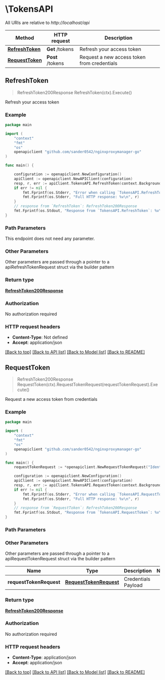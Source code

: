 # \TokensAPI

All URIs are relative to *http://localhost/api*

Method | HTTP request | Description
------------- | ------------- | -------------
[**RefreshToken**](TokensAPI.md#RefreshToken) | **Get** /tokens | Refresh your access token
[**RequestToken**](TokensAPI.md#RequestToken) | **Post** /tokens | Request a new access token from credentials



## RefreshToken

> RefreshToken200Response RefreshToken(ctx).Execute()

Refresh your access token

### Example

```go
package main

import (
	"context"
	"fmt"
	"os"
	openapiclient "github.com/sander0542/nginxproxymanager-go"
)

func main() {

	configuration := openapiclient.NewConfiguration()
	apiClient := openapiclient.NewAPIClient(configuration)
	resp, r, err := apiClient.TokensAPI.RefreshToken(context.Background()).Execute()
	if err != nil {
		fmt.Fprintf(os.Stderr, "Error when calling `TokensAPI.RefreshToken``: %v\n", err)
		fmt.Fprintf(os.Stderr, "Full HTTP response: %v\n", r)
	}
	// response from `RefreshToken`: RefreshToken200Response
	fmt.Fprintf(os.Stdout, "Response from `TokensAPI.RefreshToken`: %v\n", resp)
}
```

### Path Parameters

This endpoint does not need any parameter.

### Other Parameters

Other parameters are passed through a pointer to a apiRefreshTokenRequest struct via the builder pattern


### Return type

[**RefreshToken200Response**](RefreshToken200Response.md)

### Authorization

No authorization required

### HTTP request headers

- **Content-Type**: Not defined
- **Accept**: application/json

[[Back to top]](#) [[Back to API list]](../README.md#documentation-for-api-endpoints)
[[Back to Model list]](../README.md#documentation-for-models)
[[Back to README]](../README.md)


## RequestToken

> RefreshToken200Response RequestToken(ctx).RequestTokenRequest(requestTokenRequest).Execute()

Request a new access token from credentials

### Example

```go
package main

import (
	"context"
	"fmt"
	"os"
	openapiclient "github.com/sander0542/nginxproxymanager-go"
)

func main() {
	requestTokenRequest := *openapiclient.NewRequestTokenRequest("Identity_example", "Secret_example") // RequestTokenRequest | Credentials Payload

	configuration := openapiclient.NewConfiguration()
	apiClient := openapiclient.NewAPIClient(configuration)
	resp, r, err := apiClient.TokensAPI.RequestToken(context.Background()).RequestTokenRequest(requestTokenRequest).Execute()
	if err != nil {
		fmt.Fprintf(os.Stderr, "Error when calling `TokensAPI.RequestToken``: %v\n", err)
		fmt.Fprintf(os.Stderr, "Full HTTP response: %v\n", r)
	}
	// response from `RequestToken`: RefreshToken200Response
	fmt.Fprintf(os.Stdout, "Response from `TokensAPI.RequestToken`: %v\n", resp)
}
```

### Path Parameters



### Other Parameters

Other parameters are passed through a pointer to a apiRequestTokenRequest struct via the builder pattern


Name | Type | Description  | Notes
------------- | ------------- | ------------- | -------------
 **requestTokenRequest** | [**RequestTokenRequest**](RequestTokenRequest.md) | Credentials Payload | 

### Return type

[**RefreshToken200Response**](RefreshToken200Response.md)

### Authorization

No authorization required

### HTTP request headers

- **Content-Type**: application/json
- **Accept**: application/json

[[Back to top]](#) [[Back to API list]](../README.md#documentation-for-api-endpoints)
[[Back to Model list]](../README.md#documentation-for-models)
[[Back to README]](../README.md)

